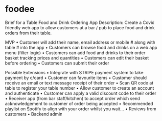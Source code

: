 # foodee

Brief for a Table Food and Drink Ordering App
Description: Create a Covid friendly web app to allow customers at a bar / pub to place food and drink orders from their table.

MVP
	• Customer will add their name, email address or mobile #  along with table # into the app
	• Customers can browse food and drinks on a web app menu (filter logic)
	• Customers can add food and drinks to their order basket tracking prices and quantities
	• Customers can edit their basket before ordering
	• Customers can submit their order

Possible Extensions
	• Integrate with STRIPE payment system to take payment by c/card
	• Customer can favourite items
	• Customer should receive an email or text message receipt of their order
	• Scan QR code at table to register your table number
	• Allow customer to create an account and authenticate
	• Customer can apply a valid discount code to their order
	• Receiver app (from bar staff/kitchen) to accept order which send acknowledgement to customer of order being accepted
	• Recommended playlist on Spotify to align with your order whilst you wait…
	• Reviews from customers
  • Backend admin

